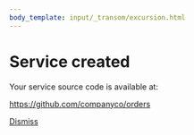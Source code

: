 ```yaml
---
body_template: input/_transom/excursion.html
---
```


# Service created

<!-- Your service is now deployed at: -->

<!-- <https://orders.2976.rh-us-east-1.openshiftapps.com/> -->

<!-- <https://orders.9743.rh-us-west-1.openshiftapps.com/> -->

Your service source code is available at:

<https://github.com/companyco/orders>

<nav class="form-nav">
  <a class="big-button" href="{{site_url}}/services/index.html">Dismiss</a>
</nav>
